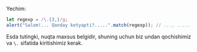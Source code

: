 Yechim:

```js run
let regexp = /\.{3,}/g;
alert("Salom!... Qanday ketyapti?.....".match(regexp)); // ..., .....
```

Esda tutingki, nuqta maxsus belgidir, shuning uchun biz undan qochishimiz va `\.` sifatida kiritishimiz kerak.
